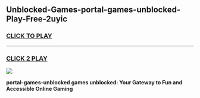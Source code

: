 
## Unblocked-Games-portal-games-unblocked-Play-Free-2uyic
<h3>
<a href="https://premium76.site?title=portal-games-unblocked&ref=19M">CLICK TO PLAY</a></h3>
<hr>

<h3>
<a href="https://premium76.site?title=portal-games-unblocked&ref=19M">CLICK 2 PLAY</a>
  
</h3>

<a href="https://premium76.site?title=portal-games-unblocked&ref=19M"><img src="https://clearcache.store/games.png"></a>


**portal-games-unblocked games unblocked: Your Gateway to Fun and Accessible Online Gaming**
